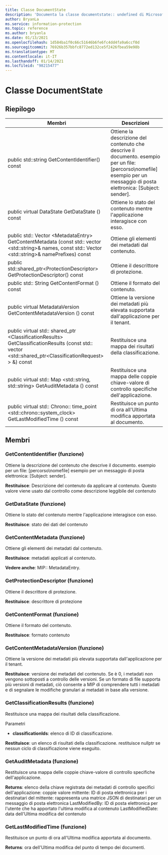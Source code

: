 ```yaml
---
title: Classe DocumentState
description: 'Documenta la classe documentstate:: undefined di Microsoft Information Protection (MIP) SDK.'
author: BryanLa
ms.service: information-protection
ms.topic: reference
ms.author: bryanla
ms.date: 01/13/2021
ms.openlocfilehash: 1d584ba1f0c66c51646b6fe6fc4dd4fa9a6ccf0d
ms.sourcegitcommit: 76926b357bbfc8772ed132ce5f2426fbea59e98b
ms.translationtype: MT
ms.contentlocale: it-IT
ms.lasthandoff: 01/14/2021
ms.locfileid: "98215477"
---
```

# <a name="class-documentstate"></a>Classe DocumentState 
  
## <a name="summary"></a>Riepilogo
 Membri                        | Descrizioni                                
--------------------------------|---------------------------------------------
public std::string GetContentIdentifier() const  |  Ottiene la descrizione del contenuto che descrive il documento. esempio per un file: [percorso\nomefile] esempio per un messaggio di posta elettronica: [Subject: sender].
public virtual DataState GetDataState () const  |  Ottiene lo stato del contenuto mentre l'applicazione interagisce con esso.
public std:: Vector \<MetadataEntry\> GetContentMetadata (const std:: vector \<std::string\>& names, const std:: Vector \<std::string\>& namePrefixes) const  |  Ottiene gli elementi dei metadati dal contenuto.
public std::shared_ptr\<ProtectionDescriptor\> GetProtectionDescriptor() const  |  Ottiene il descrittore di protezione.
public std:: String GetContentFormat () const  |  Ottiene il formato del contenuto.
public virtual MetadataVersion GetContentMetadataVersion () const  |  Ottiene la versione dei metadati più elevata supportata dall'applicazione per il tenant.
public virtual std:: shared_ptr \<ClassificationResults\> GetClassificationResults (const std:: vector \<std::shared_ptr\<ClassificationRequest\> \> &) const  |  Restituisce una mappa dei risultati della classificazione.
public virtual std:: Map \<std::string, std::string\> GetAuditMetadata () const  |  Restituisce una mappa delle coppie chiave-valore di controllo specifiche dell'applicazione.
public virtual std:: Chrono:: time_point \<std::chrono::system_clock\> GetLastModifiedTime () const  |  Restituisce un punto di ora all'Ultima modifica apportata al documento.
  
## <a name="members"></a>Membri
  
### <a name="getcontentidentifier-function"></a>GetContentIdentifier (funzione)
Ottiene la descrizione del contenuto che descrive il documento. esempio per un file: [percorso\nomefile] esempio per un messaggio di posta elettronica: [Subject: sender].

  
**Restituisce**: Descrizione del contenuto da applicare al contenuto.
Questo valore viene usato dal controllo come descrizione leggibile del contenuto
  
### <a name="getdatastate-function"></a>GetDataState (funzione)
Ottiene lo stato del contenuto mentre l'applicazione interagisce con esso.

  
**Restituisce**: stato dei dati del contenuto
  
### <a name="getcontentmetadata-function"></a>GetContentMetadata (funzione)
Ottiene gli elementi dei metadati dal contenuto.

  
**Restituisce**: metadati applicati al contenuto. 
  
**Vedere anche**: MIP:: MetadataEntry.
  
### <a name="getprotectiondescriptor-function"></a>GetProtectionDescriptor (funzione)
Ottiene il descrittore di protezione.

  
**Restituisce**: descrittore di protezione
  
### <a name="getcontentformat-function"></a>GetContentFormat (funzione)
Ottiene il formato del contenuto.

  
**Restituisce**: formato contenuto
  
### <a name="getcontentmetadataversion-function"></a>GetContentMetadataVersion (funzione)
Ottiene la versione dei metadati più elevata supportata dall'applicazione per il tenant.

  
**Restituisce**: versione dei metadati del contenuto. Se è 0, i metadati non vengono sottoposti a controllo delle versioni. Se un formato di file supporta più versioni di metadati, ciò consente a MIP di comprendere tutti i metadati e di segnalare le modifiche granulari ai metadati in base alla versione.
  
### <a name="getclassificationresults-function"></a>GetClassificationResults (funzione)
Restituisce una mappa dei risultati della classificazione.

Parametri  
* **classificationIds**: elenco di ID di classificazione. 



  
**Restituisce**: un elenco di risultati della classificazione. restituisce nullptr se nessun ciclo di classificazione viene eseguito.
  
### <a name="getauditmetadata-function"></a>GetAuditMetadata (funzione)
Restituisce una mappa delle coppie chiave-valore di controllo specifiche dell'applicazione.

  
**Returns**: elenco della chiave registrata dei metadati di controllo specifici dell'applicazione: coppie valore mittente: ID di posta elettronica per i destinatari del mittente: rappresenta una matrice JSON di destinatari per un messaggio di posta elettronica LastModifiedBy: ID di posta elettronica per l'utente che ha apportato l'ultima modifica al contenuto LastModifiedDate: data dell'Ultima modifica del contenuto
  
### <a name="getlastmodifiedtime-function"></a>GetLastModifiedTime (funzione)
Restituisce un punto di ora all'Ultima modifica apportata al documento.

  
**Returns**: ora dell'Ultima modifica del punto di tempo dei documenti.